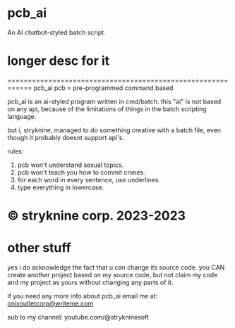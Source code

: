 # pcb_ai
An AI chatbot-styled batch script.

# longer desc for it
============================================================
pcb_ai
pcb = pre-programmed command based

pcb_ai is an ai-styled program written in cmd/batch.
this "ai" is not based on any api, because of the
limitations of things in the batch scripting language.

but i, stryknine, managed to do something creative with
a batch file, even though it probably doesnt support api's.

rules:
1. pcb won't understand sexual topics.
2. pcb won't teach you how to commit crimes.
3. for each word in every sentence, use underlines.
4. type everything in lowercase.

© stryknine corp. 2023-2023
============================================================

# other stuff
yes i do acknowledge the fact that u can change its source code.
you CAN create another project based on my source code, but not
claim my code and my project as yours without changing any parts
of it.

if you need any more info about pcb_ai email me at:
onixoutletcorp@writeme.com

sub to my channel: youtube.com/@strykninesoft
